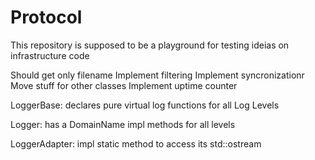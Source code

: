 # Protocol 

This repository is supposed to be a playground for testing ideias on infrastructure code

Should get only filename
Implement filtering
Implement syncronizationr
Move stuff for other classes
Implement uptime counter

LoggerBase:
    declares pure virtual log functions for all Log Levels

Logger:
    has a DomainName
    impl methods for all levels

LoggerAdapter:
    impl static method to access its std::ostream
    
